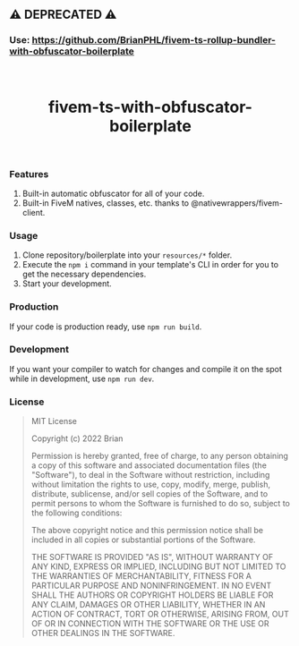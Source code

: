 ## ⚠️ DEPRECATED ⚠️
### Use: https://github.com/BrianPHL/fivem-ts-rollup-bundler-with-obfuscator-boilerplate

<br/>
<h1 align="center">fivem-ts-with-obfuscator-boilerplate</h1>
<br/>

### Features

1. Built-in automatic obfuscator for all of your code.
2. Built-in FiveM natives, classes, etc. thanks to @nativewrappers/fivem-client.

### Usage

1. Clone repository/boilerplate into your `resources/*` folder.
2. Execute the `npm i` command in your template's CLI in order for you to get the necessary dependencies.
3. Start your development.

### Production

If your code is production ready, use `npm run build`.

### Development

If you want your compiler to watch for changes and compile it on the spot while in development, use `npm run dev`.

### License

>MIT License
>
>Copyright (c) 2022 Brian
>
>Permission is hereby granted, free of charge, to any person obtaining a copy
>of this software and associated documentation files (the "Software"), to deal
>in the Software without restriction, including without limitation the rights
>to use, copy, modify, merge, publish, distribute, sublicense, and/or sell
>copies of the Software, and to permit persons to whom the Software is
>furnished to do so, subject to the following conditions:
>
>The above copyright notice and this permission notice shall be included in all
>copies or substantial portions of the Software.
>
>THE SOFTWARE IS PROVIDED "AS IS", WITHOUT WARRANTY OF ANY KIND, EXPRESS OR
>IMPLIED, INCLUDING BUT NOT LIMITED TO THE WARRANTIES OF MERCHANTABILITY,
>FITNESS FOR A PARTICULAR PURPOSE AND NONINFRINGEMENT. IN NO EVENT SHALL THE
>AUTHORS OR COPYRIGHT HOLDERS BE LIABLE FOR ANY CLAIM, DAMAGES OR OTHER
>LIABILITY, WHETHER IN AN ACTION OF CONTRACT, TORT OR OTHERWISE, ARISING FROM,
>OUT OF OR IN CONNECTION WITH THE SOFTWARE OR THE USE OR OTHER DEALINGS IN THE
>SOFTWARE.
